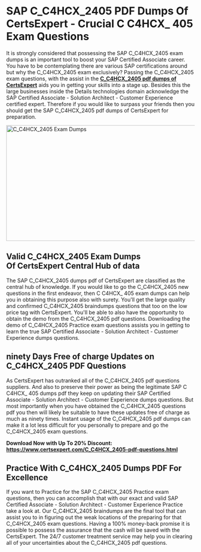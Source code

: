 <h1><strong>SAP C_C4HCX_2405 PDF Dumps Of CertsExpert - Crucial C C4HCX_ 405 Exam Questions</strong></h1>
<p>It is strongly considered that possessing the SAP C_C4HCX_2405 exam dumps is an important tool to boost your SAP Certified Associate career. You have to be contemplating there are various SAP certifications around but why the C_C4HCX_2405 exam exclusively? Passing the C_C4HCX_2405 exam questions, with the assist in the <strong><a href="https://www.certsexpert.com/C_C4HCX_2405-pdf-questions.html">C_C4HCX_2405 pdf dumps of CertsExpert</a></strong>&nbsp;aids you in getting your skills into a stage up. Besides this the large businesses inside the Details technologies domain acknowledge the SAP Certified Associate - Solution Architect - Customer Experience certified expert. Therefore if you would like to surpass your friends then you should get the SAP C_C4HCX_2405 pdf dumps of CertsExpert for preparation.</p>
<p><img src="https://i.ibb.co/Bcgyry4/SAP.png" alt="C_C4HCX_2405 Exam Dumps" width="550" height="309" /></p>
<h2><strong>Valid C_C4HCX_2405 Exam Dumps Of&nbsp;</strong><strong>CertsExpert </strong><strong>Central Hub of data</strong></h2>
<p>The SAP C_C4HCX_2405 dumps pdf of CertsExpert are classified as the central hub of knowledge. If you would like to go the C_C4HCX_2405 new questions in the first endeavor, then C C4HCX_ 405 exam dumps can help you in obtaining this purpose also with surety. You'll get the large quality and confirmed C_C4HCX_2405 braindumps questions that too on the low price tag with CertsExpert. You'll be able to also have the opportunity to obtain the demo from the C_C4HCX_2405 pdf questions. Downloading the demo of C_C4HCX_2405 Practice exam questions assists you in getting to learn the true SAP Certified Associate - Solution Architect - Customer Experience dumps questions.</p>
<h2><strong>ninety Days Free of charge Updates on C_C4HCX_2405 PDF Questions</strong></h2>
<p>As CertsExpert&nbsp;has outranked all of the C_C4HCX_2405 pdf questions suppliers. And also to preserve their power as being the legitimate SAP C C4HCX_ 405 dumps pdf they keep on updating their SAP Certified Associate - Solution Architect - Customer Experience dumps questions. But most importantly when you have obtained the C_C4HCX_2405 questions pdf you then will likely be suitable to have these updates free of charge as much as ninety times. Instant usage of the C_C4HCX_2405 pdf dumps can make it a lot less difficult for you personally to prepare and go the C_C4HCX_2405 exam questions.</p>
<p><strong>Download Now with Up To 20% Discount: <a href="https://www.certsexpert.com/C_C4HCX_2405-pdf-questions.html">https://www.certsexpert.com/C_C4HCX_2405-pdf-questions.html</a></strong></p>
<h2><strong>Practice With C_C4HCX_2405 Dumps PDF For Excellence</strong></h2>
<p>If you want to Practice for the SAP C_C4HCX_2405 Practice exam questions, then you can accomplish that with our exact and valid SAP Certified Associate - Solution Architect - Customer Experience Practice take a look at. Our C_C4HCX_2405 braindumps are the final tool that can assist you to in figuring out the weak locations of the preparing for that C_C4HCX_2405 exam questions. Having a 100% money-back promise it is possible to possess the assurance that the cash will be saved with the CertsExpert. The 24/7 customer treatment service may help you in clearing all of your uncertainties about the C_C4HCX_2405 pdf questions.</p>
